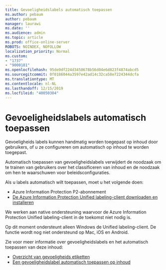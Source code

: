```yaml
---
title: Gevoeligheidslabels automatisch toepassen
ms.author: pebaum
author: pebaum
manager: laurawi
ms.date: ''
ms.audience: admin
ms.topic: article
ms.prod: office-online-server
ROBOTS: NOINDEX, NOFOLLOW
localization_priority: Normal
ms.custom:
- "1737"
- "9000181"
ms.openlocfilehash: 95de9df224d3450678b56d04e6d823f4874abcd5
ms.sourcegitcommit: 0f0186044a3597e42ad14c32ca58e7224344dcfa
ms.translationtype: MT
ms.contentlocale: nl-NL
ms.lasthandoff: 12/15/2019
ms.locfileid: "40050304"
---
```

# <a name="auto-apply-sensitivity-labels"></a>Gevoeligheidslabels automatisch toepassen

Gevoeligheids labels kunnen handmatig worden toegepast op inhoud door gebruikers, of u ze configureren om automatisch op inhoud te worden toegepast.

Automatisch toepassen van gevoeligheidslabels verwijdert de noodzaak om te trainen van gebruikers over het classificeren van inhoud en de noodzaak om hen te waarschuwen voor beleidsconfiguraties.

Als u labels automatisch wilt toepassen, moet u het volgende doen:

- Azure Information Protection P2-abonnement
- [De Azure Information Protection Unified labeling-client downloaden en installeren](https://docs.microsoft.com/azure/information-protection/rms-client/install-unifiedlabelingclient-app)

We werken aan native ondersteuning waarvoor de Azure Information Protection Unified labeling-client in de toekomst niet nodig is.

Op dit moment ondersteunt alleen Windows de Unified labeling-client.  De functie wordt nog niet ondersteund op Mac, iOS en Android.

Zie voor meer informatie over gevoeligheidslabels en het automatisch toepassen van deze inhoud:

- [Overzicht van gevoeligheids etiketten](https://docs.microsoft.com/office365/securitycompliance/sensitivity-labels)
- [Een gevoeligheidslabel automatisch toepassen op inhoud](https://docs.microsoft.com/office365/securitycompliance/apply_sensitivity_label_automatically)